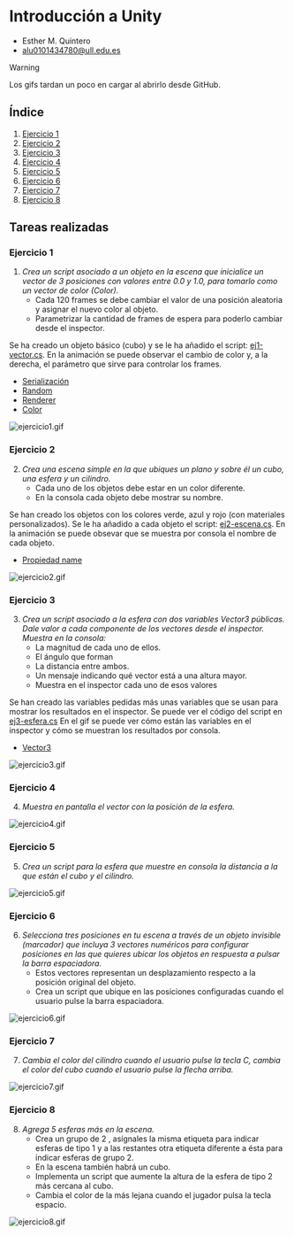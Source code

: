 # Introducción a Unity
* Esther M. Quintero
* alu0101434780@ull.edu.es

> [!WARNING]  
> Los gifs tardan un poco en cargar al abrirlo desde GitHub.

## Índice <div id='indice'/>

1. [Ejercicio 1](#uno)
2. [Ejercicio 2](#dos)
3. [Ejercicio 3](#tres)
4. [Ejercicio 4](#cuatro)
5. [Ejercicio 5](#cinco)
6. [Ejercicio 6](#seis)
7. [Ejercicio 7](#siete)
8. [Ejercicio 8](#ocho)

## Tareas realizadas

### Ejercicio 1 <div id='uno'/>

1. _Crea un script asociado a un objeto en la escena que inicialice un vector de 3 posiciones con valores entre 0.0 y 1.0, para tomarlo como un vector de color (Color)._
    * Cada 120 frames se debe cambiar el valor de una posición aleatoria y asignar el nuevo color al objeto. 
    * Parametrizar la cantidad de frames de espera para poderlo cambiar desde el inspector.

Se ha creado un objeto básico (cubo) y se le ha añadido el script: [ej1-vector.cs](./Scripts/ej1-vector.cs). En la animación se puede observar el cambio de color y, a la derecha, el parámetro que sirve para controlar los frames.

* [Serialización](https://docs.unity3d.com/Manual/script-Serialization.html)
* [Random](https://docs.unity3d.com/Manual/class-Random.html)
* [Renderer](https://docs.unity3d.com/ScriptReference/Renderer.html)
* [Color](https://docs.unity3d.com/ScriptReference/Color.html)

![ejercicio1.gif](./Gifs/ejercicio1.gif)    

### Ejercicio 2 <div id='dos'/>

2. _Crea una escena simple en la que ubiques un plano y sobre él un cubo, una esfera y un cilindro._
    * Cada uno de los objetos debe estar en un color diferente. 
    * En la consola cada objeto debe mostrar su nombre.

Se han creado los objetos con los colores verde, azul y rojo (con materiales personalizados). 
Se le ha añadido a cada objeto el script: [ej2-escena.cs](./Scripts/ej2-escena.cs).
En la animación se puede obsevar que se muestra por consola el nombre de cada objeto.

* [Propiedad name](https://docs.unity3d.com/ScriptReference/Object-name.html)

![ejercicio2.gif](./Gifs/ejercicio2.gif)

### Ejercicio 3 <div id='tres'/>

3. _Crea un script asociado a la esfera con dos variables Vector3 públicas. Dale valor a cada componente de los vectores desde el inspector. Muestra en la consola:_
    * La magnitud de cada uno de ellos. 
    * El ángulo que forman
    * La distancia entre ambos.
    * Un mensaje indicando qué vector está a una altura mayor.
    * Muestra en el inspector cada uno de esos valores

Se han creado las variables pedidas más unas variables que se usan para mostrar los resultados en el inspector.
Se puede ver el código del script en [ej3-esfera.cs](./Scripts/ej3-esfera.cs)
En el gif se puede ver cómo están las variables en el inspector y cómo se muestran los resultados por consola.

* [Vector3](https://docs.unity3d.com/ScriptReference/Vector3.html)

![ejercicio3.gif](./Gifs/ejercicio3.gif)

### Ejercicio 4 <div id='cuatro'/>

4. _Muestra en pantalla el vector con la posición de la esfera._

![ejercicio4.gif](./Gifs/ejercicio4.gif)

### Ejercicio 5 <div id='cinco'/>

5. _Crea un script para la esfera que muestre en consola la distancia a la que están el cubo y el cilindro._

![ejercicio5.gif](./Gifs/ejercicio5.gif)

### Ejercicio 6 <div id='seis'/>

6. _Selecciona tres posiciones en tu escena a través de un objeto invisible (marcador) que incluya 3 vectores numéricos para configurar posiciones en las que quieres ubicar los objetos en respuesta a pulsar la barra espaciadora._ 
    * Estos vectores representan un desplazamiento respecto a la posición original del objeto. 
    * Crea un script que ubique en las posiciones configuradas cuando el usuario pulse la barra espaciadora.

![ejercicio6.gif](./Gifs/ejercicio6.gif)

### Ejercicio 7 <div id='siete'/>

7. _Cambia el color del cilindro cuando el usuario pulse la tecla C, cambia el color del cubo cuando el usuario pulse la flecha arriba._

![ejercicio7.gif](./Gifs/ejercicio7.gif)

### Ejercicio 8 <div id='ocho'/>

8. _Agrega 5 esferas más en la escena._
    * Crea un grupo de 2 , asígnales la misma etiqueta para indicar esferas de tipo 1 y a las restantes otra etiqueta diferente a ésta para indicar esferas de grupo 2. 
    * En la escena también habrá un cubo. 
    * Implementa un script que aumente la altura de la esfera de tipo 2 más cercana al cubo. 
    * Cambia el color de la más lejana cuando el jugador pulsa la tecla espacio.

![ejercicio8.gif](./Gifs/ejercicio8.gif)

